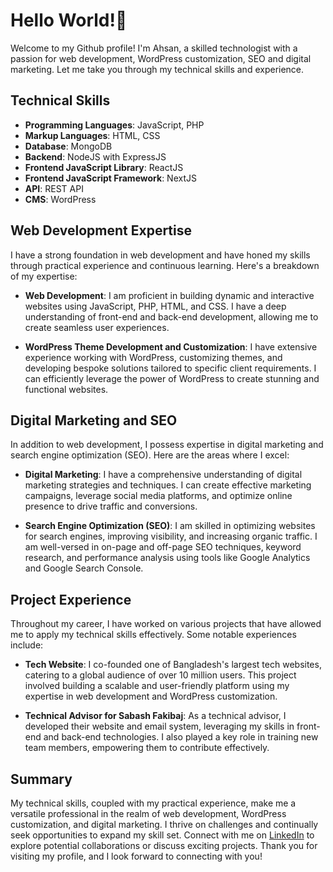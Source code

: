 # Hello World!🫡

Welcome to my Github profile! I'm Ahsan, a skilled technologist with a passion for web development, WordPress customization, SEO and digital marketing. Let me take you through my technical skills and experience.

## Technical Skills

- **Programming Languages**: JavaScript, PHP
- **Markup Languages**: HTML, CSS
- **Database**: MongoDB
- **Backend**: NodeJS with ExpressJS
- **Frontend JavaScript Library**: ReactJS
- **Frontend JavaScript Framework**: NextJS
- **API**: REST API
- **CMS**: WordPress

## Web Development Expertise

I have a strong foundation in web development and have honed my skills through practical experience and continuous learning. Here's a breakdown of my expertise:

- **Web Development**: I am proficient in building dynamic and interactive websites using JavaScript, PHP, HTML, and CSS. I have a deep understanding of front-end and back-end development, allowing me to create seamless user experiences.

- **WordPress Theme Development and Customization**: I have extensive experience working with WordPress, customizing themes, and developing bespoke solutions tailored to specific client requirements. I can efficiently leverage the power of WordPress to create stunning and functional websites.

## Digital Marketing and SEO

In addition to web development, I possess expertise in digital marketing and search engine optimization (SEO). Here are the areas where I excel:

- **Digital Marketing**: I have a comprehensive understanding of digital marketing strategies and techniques. I can create effective marketing campaigns, leverage social media platforms, and optimize online presence to drive traffic and conversions.

- **Search Engine Optimization (SEO)**: I am skilled in optimizing websites for search engines, improving visibility, and increasing organic traffic. I am well-versed in on-page and off-page SEO techniques, keyword research, and performance analysis using tools like Google Analytics and Google Search Console.

## Project Experience

Throughout my career, I have worked on various projects that have allowed me to apply my technical skills effectively. Some notable experiences include:

- **Tech Website**: I co-founded one of Bangladesh's largest tech websites, catering to a global audience of over 10 million users. This project involved building a scalable and user-friendly platform using my expertise in web development and WordPress customization.

- **Technical Advisor for Sabash Fakibaj**: As a technical advisor, I developed their website and email system, leveraging my skills in front-end and back-end technologies. I also played a key role in training new team members, empowering them to contribute effectively.

## Summary

My technical skills, coupled with my practical experience, make me a versatile professional in the realm of web development, WordPress customization, and digital marketing. I thrive on challenges and continually seek opportunities to expand my skill set. Connect with me on [LinkedIn](https://www.linkedin.com/in/aronnoahsan/) to explore potential collaborations or discuss exciting projects. Thank you for visiting my profile, and I look forward to connecting with you!
